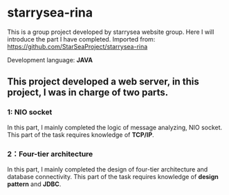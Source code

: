# starrysea-rina
This is a group project developed by starrysea website group. Here I will introduce the part I have completed.
Imported from: https://github.com/StarSeaProject/starrysea-rina

Development language: **JAVA**

## This project developed a web server, in this project, I was in charge of two parts. 
### 1: NIO socket
   In this part, I mainly completed the logic of message analyzing, NIO socket. This part of the task requires knowledge of **TCP/IP**. 
### 2：Four-tier architecture
   In this part, I mainly completed the design of four-tier architecture and database connectivity. This part of the task requires knowledge of **design pattern** and **JDBC**.
